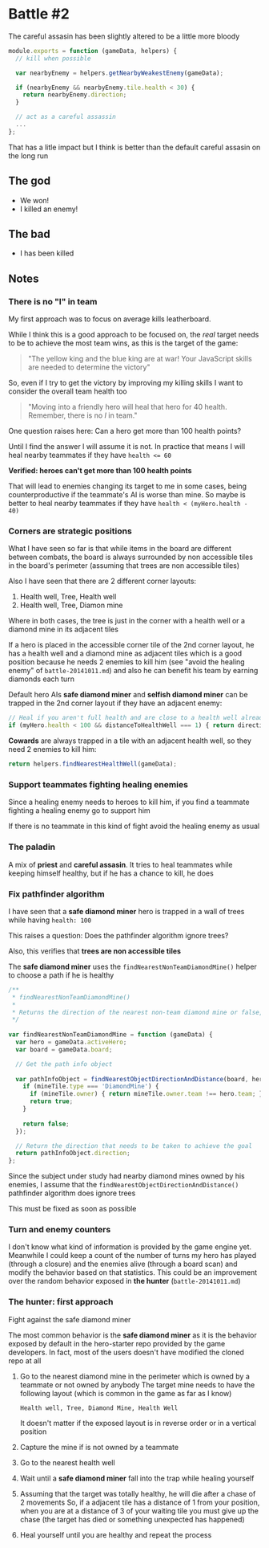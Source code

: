 Battle #2
=========

The careful assasin has been slightly altered to be a little more bloody

```js
module.exports = function (gameData, helpers) {
  // kill when possible

  var nearbyEnemy = helpers.getNearbyWeakestEnemy(gameData);

  if (nearbyEnemy && nearbyEnemy.tile.health < 30) {
    return nearbyEnemy.direction;
  }

  // act as a careful assassin
  ...
};
```

That has a litle impact but I think is better than the default careful assasin on the long run

The god
-------

*   We won!
*   I killed an enemy!

The bad
-------

*   I has been killed

Notes
-----

### There is no "I" in team

My first approach was to focus on average kills leatherboard.

While I think this is a good approach to be focused on, the *real* target needs to be to achieve the most team wins, as
this is the target of the game:

>   "The yellow king and the blue king are at war! Your JavaScript skills are needed to determine the victory"

So, even if I try to get the victory by improving my killing skills I want to consider the overall team health too

>   "Moving into a friendly hero will heal that hero for 40 health. Remember, there is no *I* in team."

One question raises here: Can a hero get more than 100 health points?

Until I find the answer I will assume it is not. In practice that means I will heal nearby teammates if they have
`health <= 60`

**Verified: heroes can't get more than 100 health points**

That will lead to enemies changing its target to me in some cases, being counterproductive if the teammate's AI is worse
than mine. So maybe is better to heal nearby teammates if they have `health < (myHero.health - 40)`

### Corners are strategic positions

What I have seen so far is that while items in the board are different between combats, the board is always surrounded
by non accessible tiles in the board's perimeter (assuming that trees are non accessible tiles)

Also I have seen that there are 2 different corner layouts:

1.  Health well, Tree, Health well
2.  Health well, Tree, Diamon mine

Where in both cases, the tree is just in the corner with a health well or a diamond mine in its adjacent tiles

If a hero is placed in the accessible corner tile of the 2nd corner layout, he has a health well and a diamond mine as
adjacent tiles which is a good position because he needs 2 enemies to kill him (see "avoid the healing enemy" of
`battle-20141011.md`) and also he can benefit his team by earning diamonds each turn

Default hero AIs **safe diamond miner** and **selfish diamond miner** can be trapped in the 2nd corner
layout if they have an adjacent enemy:

```js
// Heal if you aren't full health and are close to a health well already
if (myHero.health < 100 && distanceToHealthWell === 1) { return directionToHealthWell; }
```

**Cowards** are always trapped in a tile with an adjacent health well, so they need 2 enemies to kill him:

```js
return helpers.findNearestHealthWell(gameData);
```

### Support teammates fighting healing enemies

Since a healing enemy needs to heroes to kill him, if you find a teammate fighting a healing enemy go to support him

If there is no teammate in this kind of fight avoid the healing enemy as usual

### The paladin

A mix of **priest** and **careful assasin**. It tries to heal teammates while keeping himself healthy, but if he has a
chance to kill, he does

### Fix pathfinder algorithm

I have seen that a **safe diamond miner** hero is trapped in a wall of trees while having `health: 100`

This raises a question: Does the pathfinder algorithm ignore trees?

Also, this verifies that **trees are non accessible tiles**

The **safe diamond miner** uses the `findNearestNonTeamDiamondMine()` helper to choose a path if he is healthy

```js
/**
 * findNearestNonTeamDiamondMine()
 *
 * Returns the direction of the nearest non-team diamond mine or false, if there are no diamond mines
 */
 
var findNearestNonTeamDiamondMine = function (gameData) {
  var hero = gameData.activeHero;
  var board = gameData.board;

  // Get the path info object
  
  var pathInfoObject = findNearestObjectDirectionAndDistance(board, hero, function (mineTile) {
    if (mineTile.type === 'DiamondMine') {
      if (mineTile.owner) { return mineTile.owner.team !== hero.team; }
      return true;
    }
    
    return false;
  });

  // Return the direction that needs to be taken to achieve the goal
  return pathInfoObject.direction;
};
```

Since the subject under study had nearby diamond mines owned by his enemies, I assume that the
`findNearestObjectDirectionAndDistance()` pathfinder algorithm does ignore trees

This must be fixed as soon as possible

### Turn and enemy counters

I don't know what kind of information is provided by the game engine yet. Meanwhile I could keep a count of the
number of turns my hero has played (through a closure) and the enemies alive (through a board scan) and modify the
behavior based on that statistics. This could be an improvement over the random behavior exposed in **the hunter**
(`battle-20141011.md`)

### The hunter: first approach

Fight against the safe diamond miner

The most common behavior is the **safe diamond miner** as it is the behavior exposed by default in the hero-starter
repo provided by the game developers. In fact, most of the users doesn't have modified the cloned repo at all

1.  Go to the nearest diamond mine in the perimeter which is owned by a teammate or not owned by anybody
    The target mine needs to have the following layout (which is common in the game as far as I know)

        Health well, Tree, Diamond Mine, Health Well
        
    It doesn't matter if the exposed layout is in reverse order or in a vertical position

2.  Capture the mine if is not owned by a teammate
3.  Go to the nearest health well
4.  Wait until a **safe diamond miner** fall into the trap while healing yourself
5.  Assuming that the target was totally healthy, he will die after a chase of 2 movements
    So, if a adjacent tile has a distance of 1 from your position, when you are at a distance of 3 of your waiting
    tile you must give up the chase (the target has died or something unexpected has happened)
6.  Heal yourself until you are healthy and repeat the process
